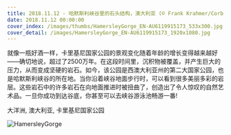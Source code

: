```yaml
---
title: 2018.11.12 - 哈默斯利峡谷里的石头结构，澳大利亚 (© Frank Krahmer/Corbis Documentary/Getty Images)
date: 2018.11.12 00:00:00
cover_index: /images/thumbs/HamersleyGorge_EN-AU6119915173_533x300.jpg
cover_detail: /images/HamersleyGorge_EN-AU6119915173_1920x1080.jpg
---
```


就像一瓶好酒一样，卡里基尼国家公园的景观变化随着年龄的增长变得越来越好——确切地说，超过了2500万年。在这段时间里，沉积物被覆盖，并产生巨大的压力，从而变成坚硬的岩石。如今，该公园是西澳大利亚州的第二大国家公园，也是哈默斯利峡谷的所在地。当你沿着峡谷地面步行时，可以看到很多美丽多彩的岩层。这些岩石中的许多岩石在向地面推进时被扭曲了，创造出了令人惊叹的自然艺术品。一旦你成功到达谷底，你甚至可以去峡谷游泳池畅游一番!

大洋洲, 澳大利亚, 卡里基尼国家公园

![HamersleyGorge](/images/HamersleyGorge_EN-AU6119915173_1920x1080.jpg)
